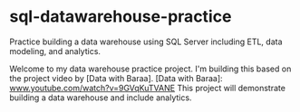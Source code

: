 # sql-datawarehouse-practice
Practice building a data warehouse using SQL Server including ETL, data modeling, and analytics.

Welcome to my data warehouse practice project. I'm building this based on the project video by [Data with Baraa]. [Data with Baraa]: www.youtube.com/watch?v=9GVqKuTVANE
This project will demonstrate building a data warehouse and include analytics.

